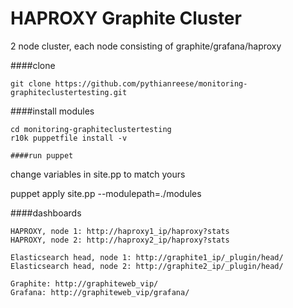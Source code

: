 HAPROXY Graphite Cluster
========================

2 node cluster, each node consisting of graphite/grafana/haproxy

####clone
```
git clone https://github.com/pythianreese/monitoring-graphiteclustertesting.git
```

####install modules
```
cd monitoring-graphiteclustertesting
r10k puppetfile install -v

####run puppet
```
change variables in site.pp to match yours

puppet apply site.pp --modulepath=./modules


####dashboards
```
HAPROXY, node 1: http://haproxy1_ip/haproxy?stats
HAPROXY, node 2: http://haproxy2_ip/haproxy?stats

Elasticsearch head, node 1: http://graphite1_ip/_plugin/head/
Elasticsearch head, node 2: http://graphite2_ip/_plugin/head/

Graphite: http://graphiteweb_vip/
Grafana: http://graphiteweb_vip/grafana/
